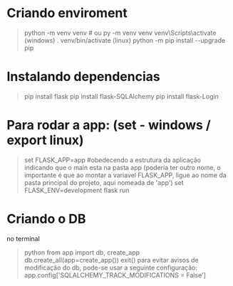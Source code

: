 Criando enviroment
==================
>python -m venv venv # ou py -m venv venv
>venv\Scripts\activate (windows)
>. venv/bin/activate (linux)
>python -m pip install --upgrade pip

Instalando dependencias
=======================

>pip install flask
>pip install flask-SQLAlchemy
>pip install flask-Login

Para rodar a app: (set - windows / export linux)
================
> set FLASK_APP=app
#obedecendo a estrutura da aplicação indicando que o main esta na pasta app (poderia ter outro nome, o importante é que ao montar a variavel FLASK_APP, ligue ao nome da pasta principal do projeto, aqui nomeada de 'app')
> set FLASK_ENV=development
> flask run

Criando o DB
============
no terminal
> python
> from app import db, create_app
> db.create_all(app=create_app())
> exit()
    para evitar avisos de modificação do db, pode-se usar a seguinte configuração:
            app.config['SQLALCHEMY_TRACK_MODIFICATIONS = False']


